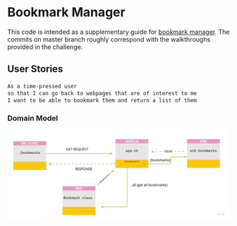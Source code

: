 # Bookmark Manager

This code is intended as a supplementary guide for [bookmark manager](https://github.com/makersacademy/course/tree/master/bookmark_manager). The commits on master branch roughly correspond with the walkthroughs provided in the challenge.

## User Stories

```
As a time-pressed user 
so that I can go back to webpages that are of interest to me 
I want to be able to bookmark them and return a list of them 
```

### Domain Model

![Bookmark Manager domain model](UML_Diagram.jpg)

